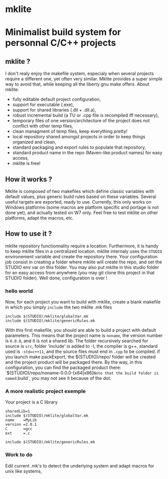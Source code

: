 mklite
======

# Minimalist build system for personnal C/C++ projects #

## mklite ? ##

I don't realy enjoy the makefile system, especialy when several projects require a different one, yet often very similar. Mklite provides a super simple way to avoid that, while keeping all the liberty gnu make offers.
About mklite:
- fully editable default project configuration,
- support for executable (.exe),
- support for shared libraries (.dll + .dll.a),
- robust incremental build (a TU or .cpp file is recompiled iff necessary),
- temporary files of one version/architecture of the project does not conflict with other temp files,
- clean managment of temp files, keep everything pretty!
- local repository shared amongst projects in order to keep things organized and clean,
- standard packaging and export rules to populate that repository,
- standard product name in the repo (Maven-like product names) for easy access,
- mklite is free!

## How it works ? ##

Mklite is composed of two makefiles which define classic variables with default values, plus generic build rules based on these variables. Several useful targets are exported, ready to use.
Currently, this only works on Windows platforms (some macros are platform specific and portage is not done yet), and actually tested on W7 only. Feel free to test mklite on other platforms, adapt the macros, etc.

## How to use it ? ##
mklite repository functionnality require a location. Furthermore, it is handy to keep mklite files in a centralized location. mklite internaly uses the `STUDIO` environement variable and create the repository there. Your configuration job consist in creating a folder where mklite will create the repo, and set the STUDIO env var on this folder. You may also put mklite in this studio folder for an easy access from anywhere (you may git clone this project in that STUDIO folder). Well done, configuration is over !

### hello world ###
Now, for each project you want to build with mklite, create a blank makefile in which you simply `include` the two mklite .mk files

```
include $(STUDIO)/mklite/globalVar.mk
include $(STUDIO)/mklite/genericRules.mk
```
With this first makefile, you should are able to build a project with default parameters. This means that the project name is `noname`, the version number is `0.0.0`, and it is not a shared lib. The folder recursively searched for source is `src`, folder 'include' is added to -I, the compiler is g++, standard used is `-std=c++11`, and the source files must end in `.cpp` to be compiled. if you launch make packExport, the $(STUDIO)/repo/ folder will be created and the project product will be packaged there. By the way, in this configuration, you can find the packaged product there: `$(STUDIO)/repo/noname-0.0.0-[x64|x86]`
Note that the build folder is named `.build`, you may not see it because of the dot.

### A more realistic project exemple ###
Your project is a C library
```
sharedLib=1
include $(STUDIO)/mklite/globalVar.mk
name    =MyLib
version =2.0.1
C       =gcc
ext     =.c

include $(STUDIO)/mklite/genericRules.mk
```


### Work to do ###
Edit current .mk's to detect the underlying system and adapt macros for unix like systems,
